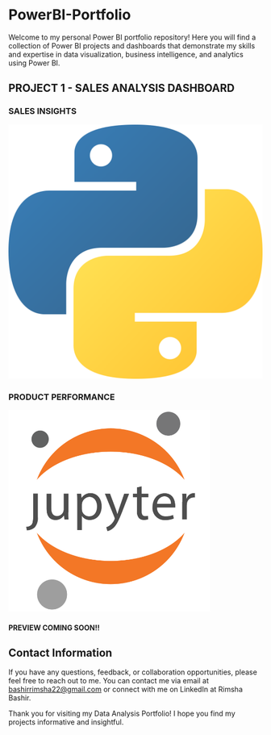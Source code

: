 # PowerBI-Portfolio

Welcome to my personal Power BI portfolio repository! Here you will find a collection of Power BI projects and dashboards that demonstrate my skills and expertise in data visualization, business intelligence, and analytics using Power BI.

## PROJECT 1 - SALES ANALYSIS DASHBOARD 

### SALES INSIGHTS 
![SALES INSIGHTS](image.png)

### PRODUCT PERFORMANCE 
![PRODUCT PERFORMANCE](image-1.png)

#### PREVIEW COMING SOON!!


## Contact Information
If you have any questions, feedback, or collaboration opportunities, please feel free to reach out to me. You can contact me via email at bashirrimsha22@gmail.com or connect with me on LinkedIn at Rimsha Bashir.

Thank you for visiting my Data Analysis Portfolio! I hope you find my projects informative and insightful.
